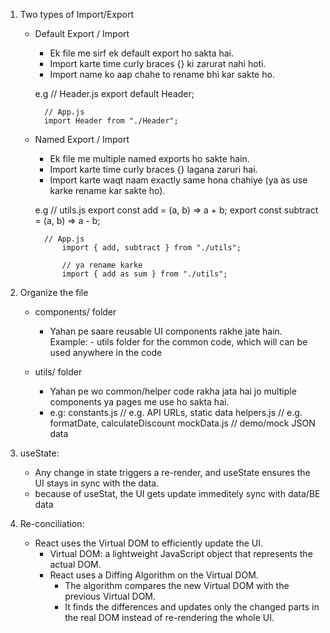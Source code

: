 <!-- Chapter 05 - Let's get Hooked -->

1. Two types of Import/Export

    * Default Export / Import

        -   Ek file me sirf ek default export ho sakta hai.
        -   Import karte time curly braces {} ki zarurat nahi hoti.
        -   Import name ko aap chahe to rename bhi kar sakte ho.

        e.g
            // Header.js
            export default Header;

            // App.js
            import Header from "./Header";

    * Named Export / Import

        -   Ek file me multiple named exports ho sakte hain.
        -   Import karte time curly braces {} lagana zaruri hai.
        -   Import karte waqt naam exactly same hona chahiye (ya as use karke rename kar sakte ho).

        e.g
            // utils.js
                export const add = (a, b) => a + b;
                export const subtract = (a, b) => a - b;

            // App.js
                import { add, subtract } from "./utils";

                // ya rename karke
                import { add as sum } from "./utils";

2. Organize the file

    * components/ folder

        - Yahan pe saare reusable UI components rakhe jate hain.
            Example:
                - utils folder for the common code, which will can be used anywhere in the code

    * utils/ folder

        -   Yahan pe wo common/helper code rakha jata hai jo multiple components ya pages me use ho sakta hai.
        - e.g:
            constants.js   // e.g. API URLs, static data
            helpers.js     // e.g. formatDate, calculateDiscount
            mockData.js    // demo/mock JSON data

3. useState:
    - Any change in state triggers a re-render, and useState ensures the UI stays in sync with the data.
    - because of useStat, the UI gets update immeditely sync with data/BE data

4. Re-conciliation:
    - React uses the Virtual DOM to efficiently update the UI.
        - Virtual DOM: a lightweight JavaScript object that represents the actual DOM.
        - React uses a Diffing Algorithm on the Virtual DOM.
            - The algorithm compares the new Virtual DOM with the previous Virtual DOM.
            - It finds the differences and updates only the changed parts in the real DOM instead of re-rendering the whole UI.